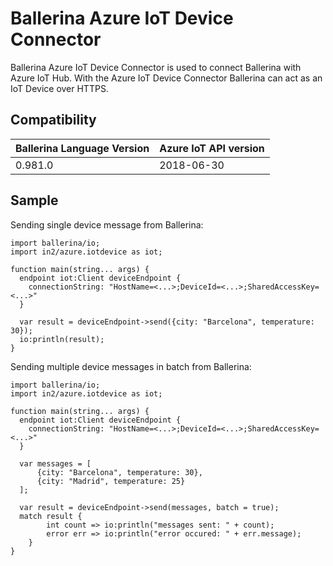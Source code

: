 # Ballerina Azure IoT Device Connector

Ballerina Azure IoT Device Connector is used to connect Ballerina with Azure IoT Hub. With the Azure IoT Device Connector Ballerina can act as an IoT Device over HTTPS.

## Compatibility

| Ballerina Language Version | Azure IoT API version  |
| -------------------------- | ---------------------- |
| 0.981.0                    | 2018-06-30             |

## Sample

Sending single device message from Ballerina:

```ballerina
import ballerina/io;
import in2/azure.iotdevice as iot;

function main(string... args) {
  endpoint iot:Client deviceEndpoint {
    connectionString: "HostName=<...>;DeviceId=<...>;SharedAccessKey=<...>"
  }

  var result = deviceEndpoint->send({city: "Barcelona", temperature: 30});
  io:println(result);
}
```

Sending multiple device messages in batch from Ballerina:

```ballerina
import ballerina/io;
import in2/azure.iotdevice as iot;

function main(string... args) {
  endpoint iot:Client deviceEndpoint {
    connectionString: "HostName=<...>;DeviceId=<...>;SharedAccessKey=<...>"
  }

  var messages = [
      {city: "Barcelona", temperature: 30},
      {city: "Madrid", temperature: 25}
  ];

  var result = deviceEndpoint->send(messages, batch = true);
  match result {
        int count => io:println("messages sent: " + count);
        error err => io:println("error occured: " + err.message);
    }
}
```
